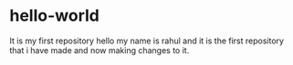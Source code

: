 # hello-world
It is my first repository
hello my name is rahul and it is the first repository that i have made and now making changes to it.
